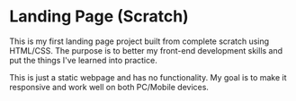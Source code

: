 # Landing Page (Scratch)
This is my first landing page project built from complete scratch using HTML/CSS. The purpose is to better my front-end development skills and put the things I've learned into practice. 

This is just a static webpage and has no functionality. My goal is to make it responsive and work well on both PC/Mobile devices.